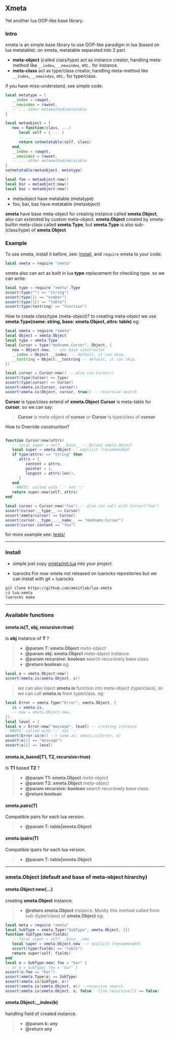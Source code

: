 ## Xmeta
Yet another lua OOP-like base library.


### Intro
xmeta is an simple base library to use OOP-like paradigm in lua (based on lua metatable).
on xmeta, metatable separated into 2 part.

- __meta-object__ (called class/type) act as instance creator, handling meta-method like `__index`, `__newindex`, etc.. for instance.
- __meta-class__ act as type/class creator, handling meta-method like `__index`, `__newindex`, etc.. for type/class.

if you have miss-understand, see simple code:
```lua
local metatype = {
   __index = rawget,
   __newindex = rawset,
   -- ... other metamethod/metatable
}

local metaobject = {
   new = function(class, ...)
      local self = { ... }
      -- ...
      return setmetatable(self, class)
   end,
   __index = rawget,
   __newindex = rawset,
   -- ... other metamethod/metatable
}
setmetatable(metaobject, metatype)

local foo = metaobject:new()
local bsr = metaobject:new()
local baz = metaobject:new()

```
- metaobject have metatable (metatype)
- foo, bar, baz have metatable (metaobject)

__xmeta__ have base meta-object for creating instance called __xmeta.Object__, also can extended by custom meta-object.
__xmeta.Object__ created by xmeta-builtin meta-class called __xmeta.Type__, but __xmeta.Type__ is also sub-(class/type) of __xmeta.Object__

### Example
To use xmeta, install it before, see: [Install](#Install), and `require` xmeta to your code:
```lua
local xmeta = require "xmeta"
```

xmeta also can act as built in lua __type__ replacement for checking type.
so we can write:
```lua
local type = require "xmeta".Type
assert(type("") == "string")
assert(type(1) == "number")
assert(type({}) == "table")
assert(type(tostring) == "function")

```

How to create class/type (meta-object)?
to creating meta-object we use __xmeta.Type(name: string, base: xmeta.Object, attrs: table)__
eg:
```lua
local xmeta = require "xmeta"
local Object = xmeta.Object
local type = xmeta.Type
local Cursor = type("modname.Cursor", Object, {
   new = Object.new, -- use base constructor
   __index = Object.__index, -- default, it can skip.
   __tostring = Object.__tostring -- default, it can skip.
})

local cursor = Cursor:new() -- also can Cursor()
assert(type(Cursor) == type)
assert(type(cursor) == Cursor)
assert(xmeta.is(Cursor, cursor))
assert(xmeta.is(Object, cursor, true)) -- recursive search
```
**Cursor** is _type/class_ extend of **xmeta.Object**
**Cursor** is meta-table for **cursor**, so we can say:
 > **Cursor** is meta-object of **cursor**
or
 > **Cursor** is type/class of **cursor**


How to Override construction?
```lua

function Cursor:new(attrs)
   -- local super = self.__base__ ---@class xmeta.Object
   local super = xmeta.Object -- explicit (recommended)
   if type(attrs) == "string" then
      attrs = {
         content = attrs,
         pointer = 1,
         longest = attrs:len(),
      }
   end
   --#NOTE: called with '.' not ':'
   return super.new(self, attrs)
end

local cursor = Cursor:new("foo") -- also can call with Cursor("foo")
assert(cursor.__type__ == Cursor)
assert(xmeta(cursor) == Cursor)
assert(cursor.__type__.__name__ == "modname.Cursor")
assert(cursor.content == "foo")

```
for more example see: [tests/](tests/)

--------------------


### Install
- simple
just copy [xmeta/init.lua](xmeta/init.lua) into your project.

- luarocks
For now xmeta not released on luarocks repositories
but we can install with git + luarocks

```sh
git clone https://github.com/amsitlab/lua-xmeta
cd lua-xmeta
luarocks make
```

--------------------
### Available functions
#### xmeta.is(T, obj, recursive=true)
Is **obj** instance of **T** ?
  >- **@param T: xmeta.Object** _meta-object_
  >- **@param obj: xmeta.Object** _meta-object_ instance.
  >- **@param recursive: boolean** search recursively base class.
  >- **@return boolean**
  >eg:
  ```lua
  local o = xmeta.Object:new()
  assert(xmeta.is(xmeta.Object, o))
  ```
  >we can also inject **xmeta.is** function into meta-object (type/class),
  >so we can call **xmeta.is** from type/class.
  >eg:
  ```lua
  local Error = xmeta.Type("Error", xmeta.Object, {
     is = xmeta.is,
     -- new = xmeta.Object.new,
  })
  local level = 2
  local e = Error:new("message", level) -- creating instance
  --#NOTE: called with ':' not '.'
  assert(Error:is(e)) --> same as: xmeta.is(Error, e)
  assert(e[1] == "message")
  assert(e[2] == level)
  ```


#### xmeta.is_based(T1, T2, recursive=true)
Is **T1** based **T2** ?
  >- **@param T1: xmeta.Object** _meta-object_
  >- **@param T2: xmeta.Object** _meta-object_
  >- **@param recursive: boolean** search recursively base class.
  >- **@return boolean**

#### xmeta.pairs(T)
Compatible pairs for each lua version.
  >- **@param T: table|xmeta.Object**

#### xmeta.ipairs(T)
Compatible ipairs for each lua version.
  >- **@param T: table|xmeta.Object**

---------------

### xmeta.Object (default and base of meta-object hirarchy)
#### xmeta.Object:new(...)
creating **xmeta.Object** instance.
  >- **@return xmeta.Object** instance.
  Mostly this method called from sub-(type/class) of **xmeta.Object**
  eg:
  ```lua
  local meta = require "xmeta"
  local SubType = xmeta.Type("SubType", xmeta.Object, {})
  function SubType:new(fields)
     -- local super = self.__base__.new
     local super = xmeta.Object.new --> explicit (recommended)
     assert(type(fields) == "table")
     return super(self, fields)
  end
  local o = SubType:new{ foo = "bar" }
  -- or o = SubType{ foo = "bar" }
  assert(o.foo == "bar")
  assert(xmeta.Type(o) == SubType)
  assert(xmeta.is(SubType, o))
  assert(xmeta.is(xmeta.Object, o)) --recursive search
  assert(xmeta.is(xmeta.Object, o, false --[[no recursive]]) == false)

  ```

#### xmeta.Object:__index(k)
handling field of created instance.
  >- **@param k: any**
  >- **@return any**


